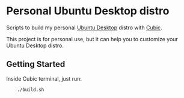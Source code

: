 # Personal Ubuntu Desktop distro

Scripts to build my personal [Ubuntu Desktop](https://ubuntu.com/download/desktop) distro with [Cubic](https://github.com/PJ-Singh-001/Cubic).

This project is for personal use, but it can help you to customize your Ubuntu Desktop distro.

## Getting Started

Inside Cubic terminal, just run:

```sh
    ./build.sh
```
